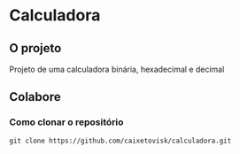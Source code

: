 # Calculadora

## O projeto
Projeto de uma calculadora binária, hexadecimal e decimal

## Colabore

### Como clonar o repositório

```
git clone https://github.com/caixetovisk/calculadora.git
```
